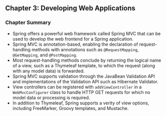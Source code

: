 ## Chapter 3: Developing Web Applications
### Chapter Summary
- Spring offers a powerful web framework called Spring MVC that can be used to 
develop the web frontend for a Spring application. 
- Spring MVC is annotation-based, enabling the declaration of request-handling
methods with annotations such as `@RequestMapping`, `@GetMapping`, and 
`@PostMapping`. 
- Most request-handling methods conclude by returning the logical name of a 
view, such as a Thymeleaf template, to which the request (along with any model
data) is forwarded. 
- Spring MVC supports validation through the JavaBean Validation API and 
implementations of the Validation API such as Hibernate Validator. 
- View controllers can be registered with `addViewController` in a 
`WebMvcConfigurer` class to handle HTTP GET requests for which no model data 
or processing is required. 
- In addition to Thymeleaf, Spring supports a verity of view options, including
FreeMarker, Groovy templates, and Mustache. 